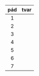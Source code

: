 | pád | tvar |
|:---:| ---- |
|  1  |      |
|  2  |      |
|  3  |      |
|  4  |      |
|  5  |      |
|  6  |      |
|  7  |      |